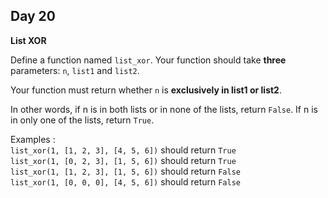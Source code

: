 ## Day 20

**List XOR**

Define a function named `list_xor`. Your function should take **three** parameters: `n`, `list1` and `list2`.

Your function must return whether `n` is **exclusively in list1 or list2**.

In other words, if n is in both lists or in none of the lists, return `False`. If n is in only one of the lists, return `True`.

Examples : <br>
`list_xor(1, [1, 2, 3], [4, 5, 6])` should return `True`<br>
`list_xor(1, [0, 2, 3], [1, 5, 6])` should return `True`<br>
`list_xor(1, [1, 2, 3], [1, 5, 6])` should return `False`<br>
`list_xor(1, [0, 0, 0], [4, 5, 6])` should return `False`<br>